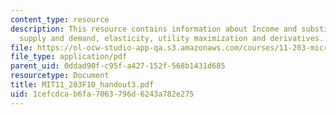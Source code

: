 ```yaml
---
content_type: resource
description: This resource contains information about Income and substitution effects
  supply and demand, elasticity, utility maximization and derivatives.
file: https://ol-ocw-studio-app-qa.s3.amazonaws.com/courses/11-203-microeconomics-fall-2010/1cefcdcab6fa7063796d6243a782e275_MIT11_203F10_handout3.pdf
file_type: application/pdf
parent_uid: 0ddad90f-c95f-a427-152f-568b1431d685
resourcetype: Document
title: MIT11_203F10_handout3.pdf
uid: 1cefcdca-b6fa-7063-796d-6243a782e275
---
```

